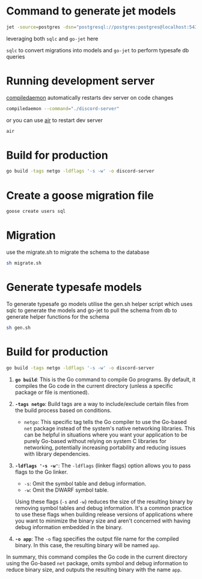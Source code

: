 # Command to generate jet models

```bash
jet -source=postgres -dsn="postgresql://postgres:postgres@localhost:5432/discord?sslmode=disable" -schema=public -path=./.gen -ignore-tables="goose_db_version"
```

leveraging both `sqlc` and `go-jet` here

`sqlc` to convert migrations into models and `go-jet` to perform typesafe db queries

# Running development server

[compiledaemon](https://github.com/githubnemo/CompileDaemon) automatically restarts dev server on code changes

```bash
compiledaemon --command="./discord-server"
```

or you can use [air](https://github.com/cosmtrek/air) to restart dev server

```bash
air
```

# Build for production

```bash
go build -tags netgo -ldflags '-s -w' -o discord-server
```

# Create a goose migration file

```bash
goose create users sql
```

# Migration

use the migrate.sh to migrate the schema to the database

```bash
sh migrate.sh
```

# Generate typesafe models

To generate typesafe go models utilise the gen.sh helper script which uses sqlc to generate the models and go-jet to pull the schema from db to generate helper functions for the schema

```bash
sh gen.sh
```

# Build for production

```bash
go build -tags netgo -ldflags '-s -w' -o discord-server
```

1. **`go build`**:
   This is the Go command to compile Go programs. By default, it compiles the Go code in the current directory (unless a specific package or file is mentioned).

2. **`-tags netgo`**:
   Build tags are a way to include/exclude certain files from the build process based on conditions.

   - `netgo`: This specific tag tells the Go compiler to use the Go-based `net` package instead of the system's native networking libraries. This can be helpful in situations where you want your application to be purely Go-based without relying on system C libraries for networking, potentially increasing portability and reducing issues with library dependencies.

3. **`-ldflags '-s -w'`**:
   The `-ldflags` (linker flags) option allows you to pass flags to the Go linker.

   - `-s`: Omit the symbol table and debug information.
   - `-w`: Omit the DWARF symbol table.

   Using these flags (`-s` and `-w`) reduces the size of the resulting binary by removing symbol tables and debug information. It's a common practice to use these flags when building release versions of applications where you want to minimize the binary size and aren't concerned with having debug information embedded in the binary.

4. **`-o app`**:
   The `-o` flag specifies the output file name for the compiled binary. In this case, the resulting binary will be named `app`.

In summary, this command compiles the Go code in the current directory using the Go-based `net` package, omits symbol and debug information to reduce binary size, and outputs the resulting binary with the name `app`.
